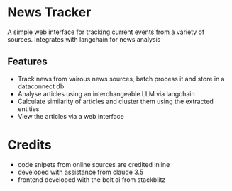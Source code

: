 # News Tracker

A simple web interface for tracking current events from a variety of sources.
Integrates with langchain for news analysis

## Features
- Track news from vairous news sources, batch process it and store in a dataconnect db
- Analyse articles using an interchangeable LLM via langchain
- Calculate similarity of articles and cluster them using the extracted entities
- View the articles via a web interface

# Credits
- code snipets from online sources are credited inline
- developed with assistance from claude 3.5
- frontend developed with the bolt ai from stackblitz